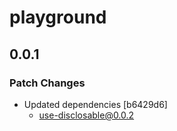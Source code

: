 # playground

## 0.0.1

### Patch Changes

- Updated dependencies [b6429d6]
  - use-disclosable@0.0.2
